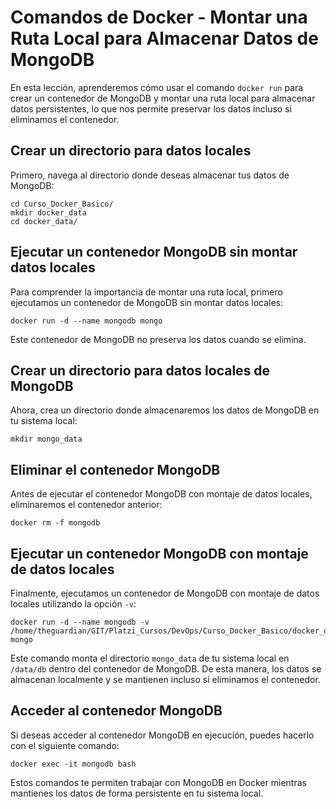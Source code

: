 # Comandos de Docker - Montar una Ruta Local para Almacenar Datos de MongoDB

En esta lección, aprenderemos cómo usar el comando `docker run` para crear un contenedor de MongoDB y montar una ruta local para almacenar datos persistentes, lo que nos permite preservar los datos incluso si eliminamos el contenedor.

## Crear un directorio para datos locales

Primero, navega al directorio donde deseas almacenar tus datos de MongoDB:

```shell
cd Curso_Docker_Basico/
mkdir docker_data
cd docker_data/
```

## Ejecutar un contenedor MongoDB sin montar datos locales

Para comprender la importancia de montar una ruta local, primero ejecutamos un contenedor de MongoDB sin montar datos locales:

```shell
docker run -d --name mongodb mongo
```

Este contenedor de MongoDB no preserva los datos cuando se elimina.

## Crear un directorio para datos locales de MongoDB

Ahora, crea un directorio donde almacenaremos los datos de MongoDB en tu sistema local:

```shell
mkdir mongo_data
```

## Eliminar el contenedor MongoDB

Antes de ejecutar el contenedor MongoDB con montaje de datos locales, eliminaremos el contenedor anterior:

```shell
docker rm -f mongodb
```

## Ejecutar un contenedor MongoDB con montaje de datos locales

Finalmente, ejecutamos un contenedor de MongoDB con montaje de datos locales utilizando la opción `-v`:

```shell
docker run -d --name mongodb -v /home/theguardian/GIT/Platzi_Cursos/DevOps/Curso_Docker_Basico/docker_data/mongo_data:/data/db mongo
```

Este comando monta el directorio `mongo_data` de tu sistema local en `/data/db` dentro del contenedor de MongoDB. De esta manera, los datos se almacenan localmente y se mantienen incluso si eliminamos el contenedor.

## Acceder al contenedor MongoDB

Si deseas acceder al contenedor MongoDB en ejecución, puedes hacerlo con el siguiente comando:

```shell
docker exec -it mongodb bash
```

Estos comandos te permiten trabajar con MongoDB en Docker mientras mantienes los datos de forma persistente en tu sistema local.

